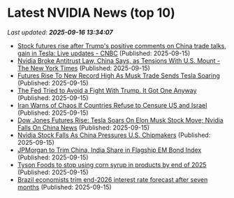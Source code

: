 # Latest NVIDIA News (top 10)
_Last updated: **2025-09-16 13:34:07**_

- [Stock futures rise after Trump's positive comments on China trade talks, gain in Tesla: Live updates - CNBC](https://slashdot.org/firehose.pl?op=view&amp;id=179259292) (Published: 2025-09-15)
- [Nvidia Broke Antitrust Law, China Says, as Tensions With U.S. Mount - The New York Times](https://slashdot.org/firehose.pl?op=view&amp;id=179259288) (Published: 2025-09-15)
- [Futures Rise To New Record High As Musk Trade Sends Tesla Soaring](https://biztoc.com/x/cc9818e72e62bd9d) (Published: 2025-09-15)
- [The Fed Tried to Avoid a Fight With Trump. It Got One Anyway](https://biztoc.com/x/8d42b2a5d042bc2a) (Published: 2025-09-15)
- [Iran Warns of Chaos If Countries Refuse to Censure US and Israel](https://biztoc.com/x/7bca2bd0c5874d4a) (Published: 2025-09-15)
- [Dow Jones Futures Rise: Tesla Soars On Elon Musk Stock Move; Nvidia Falls On China News](https://biztoc.com/x/daf7ffa644256eae) (Published: 2025-09-15)
- [Nvidia Stock Falls As China Pressures U.S. Chipmakers](https://biztoc.com/x/d1c749fe6436d35d) (Published: 2025-09-15)
- [JPMorgan to Trim China, India Share in Flagship EM Bond Index](https://biztoc.com/x/fb819b1d2e0c6357) (Published: 2025-09-15)
- [Tyson Foods to stop using corn syrup in products by end of 2025](https://biztoc.com/x/15f885af91fb0100) (Published: 2025-09-15)
- [Brazil economists trim end-2026 interest rate forecast after seven months](https://biztoc.com/x/3f6e16c356cecb3c) (Published: 2025-09-15)
